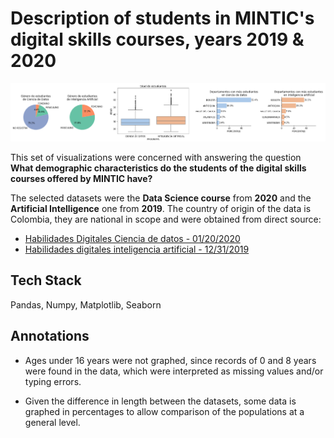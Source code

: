 
# Description of students in MINTIC's digital skills courses, years 2019 & 2020

![alt text](https://github.com/mijx/mintic-student-demographics/blob/main/plots_banner.png?raw=true)


This set of visualizations were concerned with answering the question **What demographic characteristics do the students of the digital skills courses offered by MINTIC have?**

The selected datasets were the **Data Science course** from **2020** and the **Artificial Intelligence** ​​one from **2019**. The country of origin of the data is Colombia, they are national in scope and were obtained from direct source:
- [Habilidades Digitales Ciencia de datos - 01/20/2020](https://www.datos.gov.co/Ciencia-Tecnolog-a-e-Innovaci-n/Habilidades-digitales-Ciencia-de-datos/8jiy-97ks/about_data)
- [Habilidades digitales inteligencia artificial - 12/31/2019](https://www.datos.gov.co/Ciencia-Tecnolog-a-e-Innovaci-n/Habilidades-digitales-inteligencia-artificial/yfdv-t4bc/about_data)


## Tech Stack

Pandas, Numpy, Matplotlib, Seaborn


## Annotations

- Ages under 16 years were not graphed, since records of 0 and 8 years were found in the data, which were interpreted as missing values and/or typing errors.

* Given the difference in length between the datasets, some data is graphed in percentages to allow comparison of the populations at a general level.
